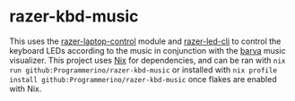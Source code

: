 # razer-kbd-music
This uses the [razer-laptop-control](https://github.com/rnd-ash/razer-laptop-control) module and [razer-led-cli](https://github.com/Programmerino/razer-led-cli) to control the keyboard LEDs according to the music in conjunction with the [barva](https://github.com/Kharacternyk/barva) music visualizer. This project uses [Nix](https://nixos.org/download.html) for dependencies, and can be ran with `nix run github:Programmerino/razer-kbd-music` or installed with `nix profile install github:Programmerino/razer-kbd-music` once flakes are enabled with Nix.